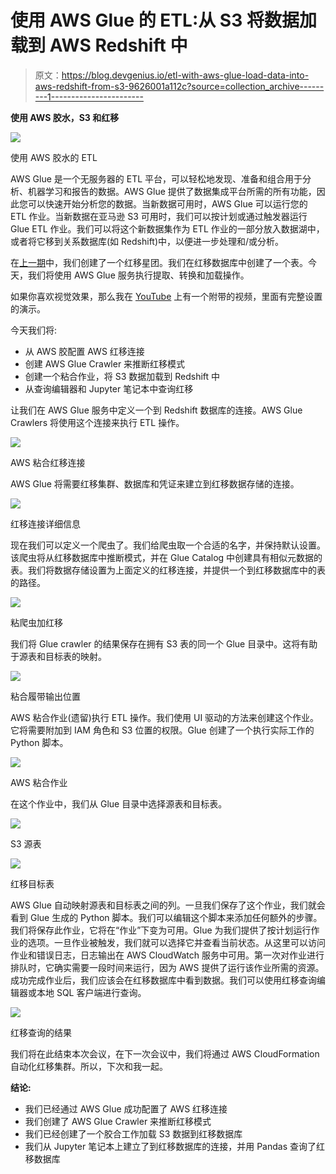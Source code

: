 # 使用 AWS Glue 的 ETL:从 S3 将数据加载到 AWS Redshift 中

> 原文：<https://blog.devgenius.io/etl-with-aws-glue-load-data-into-aws-redshift-from-s3-9626001a112c?source=collection_archive---------1----------------------->

**使用 AWS 胶水，S3 和红移**

![](img/d25fdb44f8fe6d2b4f1c9d7a9f96ab9c.png)

使用 AWS 胶水的 ETL

AWS Glue 是一个无服务器的 ETL 平台，可以轻松地发现、准备和组合用于分析、机器学习和报告的数据。AWS Glue 提供了数据集成平台所需的所有功能，因此您可以快速开始分析您的数据。当新数据可用时，AWS Glue 可以运行您的 ETL 作业。当新数据在亚马逊 S3 可用时，我们可以按计划或通过触发器运行 Glue ETL 作业。我们可以将这个新数据集作为 ETL 作业的一部分放入数据湖中，或者将它移到关系数据库(如 Redshift)中，以便进一步处理和/或分析。

在[上一期](/setup-aws-redshift-cluster-with-external-connectivity-6d3a04d60399)中，我们创建了一个红移星团。我们在红移数据库中创建了一个表。今天，我们将使用 AWS Glue 服务执行提取、转换和加载操作。

如果你喜欢视觉效果，那么我在 [YouTube](https://www.youtube.com/watch?v=daiKZLtHqVY) 上有一个附带的视频，里面有完整设置的演示。

今天我们将:

*   从 AWS 胶配置 AWS 红移连接
*   创建 AWS Glue Crawler 来推断红移模式
*   创建一个粘合作业，将 S3 数据加载到 Redshift 中
*   从查询编辑器和 Jupyter 笔记本中查询红移

让我们在 AWS Glue 服务中定义一个到 Redshift 数据库的连接。AWS Glue Crawlers 将使用这个连接来执行 ETL 操作。

![](img/8f4352af5414b41e40586501b507407d.png)

AWS 粘合红移连接

AWS Glue 将需要红移集群、数据库和凭证来建立到红移数据存储的连接。

![](img/d34b9acf9ec559d93b150f12e5e343b3.png)

红移连接详细信息

现在我们可以定义一个爬虫了。我们给爬虫取一个合适的名字，并保持默认设置。该爬虫将从红移数据库中推断模式，并在 Glue Catalog 中创建具有相似元数据的表。我们将数据存储设置为上面定义的红移连接，并提供一个到红移数据库中的表的路径。

![](img/601bdc26a1f0cdf576f71e6152b30b1b.png)

粘爬虫加红移

我们将 Glue crawler 的结果保存在拥有 S3 表的同一个 Glue 目录中。这将有助于源表和目标表的映射。

![](img/39288e358c5c9cb855ac37d980fd2f8b.png)

粘合履带输出位置

AWS 粘合作业(遗留)执行 ETL 操作。我们使用 UI 驱动的方法来创建这个作业。它将需要附加到 IAM 角色和 S3 位置的权限。Glue 创建了一个执行实际工作的 Python 脚本。

![](img/89248f65373095ca1e0079a42cda12f5.png)

AWS 粘合作业

在这个作业中，我们从 Glue 目录中选择源表和目标表。

![](img/a84910a895beb74596a7a200cddf00e2.png)

S3 源表

![](img/0f3844e65aa903030a9f29bdfcd11929.png)

红移目标表

AWS Glue 自动映射源表和目标表之间的列。一旦我们保存了这个作业，我们就会看到 Glue 生成的 Python 脚本。我们可以编辑这个脚本来添加任何额外的步骤。我们将保存此作业，它将在“作业”下变为可用。Glue 为我们提供了按计划运行作业的选项。一旦作业被触发，我们就可以选择它并查看当前状态。从这里可以访问作业和错误日志，日志输出在 AWS CloudWatch 服务中可用。第一次对作业进行排队时，它确实需要一段时间来运行，因为 AWS 提供了运行该作业所需的资源。成功完成作业后，我们应该会在红移数据库中看到数据。我们可以使用红移查询编辑器或本地 SQL 客户端进行查询。

![](img/060462842090fc74fbdd317b6909e633.png)

红移查询的结果

我们将在此结束本次会议，在下一次会议中，我们将通过 AWS CloudFormation 自动化红移集群。所以，下次和我一起。

**结论:**

*   我们已经通过 AWS Glue 成功配置了 AWS 红移连接
*   我们创建了 AWS Glue Crawler 来推断红移模式
*   我们已经创建了一个胶合工作加载 S3 数据到红移数据库
*   我们从 Jupyter 笔记本上建立了到红移数据库的连接，并用 Pandas 查询了红移数据库